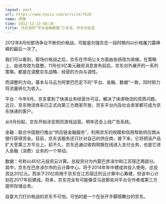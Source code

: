 ```yaml
---
layout: post
url: https://www.huxiu.com/article/7628
name: 虎嗅
time: 2012-12-13 08:26
title: 马云说的“平台金融数据”三步走，京东也在走
---
```

2012年8月份那场争议不断的价格战，可能是刘强东在一段时期内以价格屠刀露峥嵘的最后一次了。

我们可以看到，那场价格战之后，京东在市场公关方面由张扬改为收缩，在策略上，由进攻改为盘整。11月份3亿美元融资消息宣布前后，京东对外展开的一系列策略，都是在调整京东战略、经营的方向与调性。

而调整的方向，基本与马云为阿里巴巴定下的“平台、金融、数据”一致，同时努力将流量转化为收入。

平台：今年9月，京东拿到了快递业务经营许可证，解决了快递物流的资质问题。近日，京东物流体系已正式向第三方商家开放，京东平台内及社会卖家都可成为京东快递的客户。

从9月份起，京东开始涉足网页游戏运营。明年还会上线广告系统。

金融：联合中国银行推出“供应链金融服务”，利用京东的规模和信用帮助供应商从银行获得资金。目前，京东该服务还只针对自己的供应商，接下来，它将把该产品扩大至第三方平台上。前不久，京东还通过收购网银在线进入支付业务，也是它进入金融（消费）业务的一个举动。

数据：号称以40亿元投资云计算。总投资分为内蒙巴彦淖尔和江苏宿迁两部分。其中，京东在巴彦淖尔市的云计算中心，将于2014年年中建成并投入使用，总投资达20亿元。而余下20亿将用于京东在江苏宿迁的云计算中心筹建，但该中心计划在2017年前建成。将来，京东完全有可能像亚马逊那些对平台合作者或第三方提供存储业务。

自耍大刀打价格战的京东不可怕，可怕的是一个在张开手脚搭舞台的京东。

